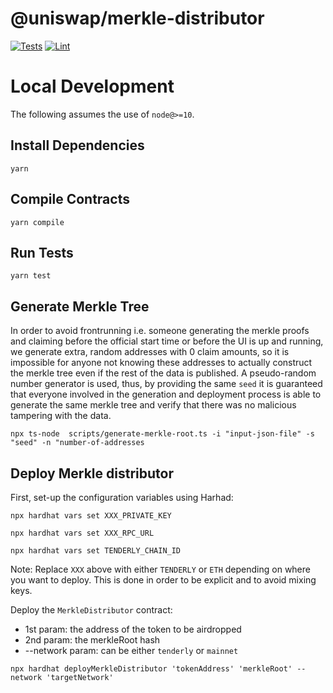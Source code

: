 # @uniswap/merkle-distributor

[![Tests](https://github.com/Uniswap/merkle-distributor/workflows/Tests/badge.svg)](https://github.com/Uniswap/merkle-distributor/actions?query=workflow%3ATests)
[![Lint](https://github.com/Uniswap/merkle-distributor/workflows/Lint/badge.svg)](https://github.com/Uniswap/merkle-distributor/actions?query=workflow%3ALint)

# Local Development

The following assumes the use of `node@>=10`.

## Install Dependencies

`yarn`

## Compile Contracts

`yarn compile`

## Run Tests

`yarn test`

## Generate Merkle Tree

In order to avoid frontrunning i.e. someone generating the merkle proofs and claiming before the official start time or before the UI is up and running, we generate extra, random addresses with 0 claim amounts, so it is impossible for anyone not knowing these addresses to actually construct the merkle tree even if the rest of the data is published. A pseudo-random number generator is used, thus, by providing the same `seed` it is guaranteed that everyone involved in the generation and deployment process is able to generate the same merkle tree and verify that there was no malicious tampering with the data.

`npx ts-node  scripts/generate-merkle-root.ts -i "input-json-file" -s "seed" -n "number-of-addresses`


## Deploy Merkle distributor

First, set-up the configuration variables using Harhad:

`npx hardhat vars set XXX_PRIVATE_KEY`

`npx hardhat vars set XXX_RPC_URL`

`npx hardhat vars set TENDERLY_CHAIN_ID`

Note: Replace `XXX` above with either `TENDERLY` or `ETH` depending on where you want to deploy. This is done in order to be explicit and to avoid mixing keys.

Deploy the `MerkleDistributor` contract:
 - 1st param: the address of the token to be airdropped
 - 2nd param: the merkleRoot hash
 - --network param: can be either `tenderly` or `mainnet`

`npx hardhat deployMerkleDistributor 'tokenAddress' 'merkleRoot' --network 'targetNetwork'`

